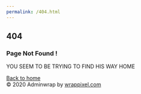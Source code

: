 ```yaml
---
permalink: /404.html
---
```

<!DOCTYPE html>
<html lang="en">

<head>
    <meta charset="utf-8">
    <meta http-equiv="X-UA-Compatible" content="IE=edge">
    <!-- Tell the browser to be responsive to screen width -->
    <meta name="viewport" content="width=device-width, initial-scale=1">
    <meta name="keywords"
        content="wrappixel, admin dashboard, html css dashboard, web dashboard, bootstrap 4 admin, bootstrap 4, css3 dashboard, bootstrap 4 dashboard, AdminWrap lite admin bootstrap 4 dashboard, frontend, responsive bootstrap 4 admin template, AdminWrap lite design, AdminWrap lite dashboard bootstrap 4 dashboard template">
    <meta name="description"
        content="AdminWrap Lite is powerful and clean admin dashboard template, inpired from Bootstrap Framework">
    <meta name="robots" content="noindex,nofollow">
    <title>AdminWrap Lite Template by WrapPixel</title>
    <link rel="canonical" href="https://www.wrappixel.com/templates/adminwrap-lite/" />
    <!-- Favicon icon -->
    <link rel="icon" type="image/png" sizes="16x16" href="../assets/images/favicon.png">
    <!-- Bootstrap Core CSS -->
    <link href="../assets/node_modules/bootstrap/css/bootstrap.min.css" rel="stylesheet">
    <!-- Custom CSS -->
    <link href="css/style.css" rel="stylesheet">
    <!-- page css -->
    <link href="css/pages/error-pages.css" rel="stylesheet">
    <!-- You can change the theme colors from here -->
    <link href="css/colors/default.css" id="theme" rel="stylesheet">
    <!-- HTML5 Shim and Respond.js IE8 support of HTML5 elements and media queries -->
    <!-- WARNING: Respond.js doesn't work if you view the page via file:// -->
    <!--[if lt IE 9]>
    <script src="https://oss.maxcdn.com/libs/html5shiv/3.7.0/html5shiv.js"></script>
    <script src="https://oss.maxcdn.com/libs/respond.js/1.4.2/respond.min.js"></script>
<![endif]-->
</head>

<body class="fix-header card-no-border fix-sidebar">
    <!-- ============================================================== -->
    <!-- Main wrapper - style you can find in pages.scss -->
    <!-- ============================================================== -->
    <section id="wrapper" class="error-page">
        <div class="error-box">
            <div class="error-body text-center">
                <h1>404</h1>
                <h3 class="text-uppercase">Page Not Found !</h3>
                <p class="text-muted m-t-30 m-b-30">YOU SEEM TO BE TRYING TO FIND HIS WAY HOME</p>
                <a href="index.html" class="btn btn-info btn-rounded waves-effect waves-light m-b-40">Back to home</a>
            </div>
            <footer class="footer text-center"> © 2020 Adminwrap by <a
                    href="https://www.wrappixel.com/">wrappixel.com</a> </footer>
        </div>
    </section>
    <!-- ============================================================== -->
    <!-- End Wrapper -->
    <!-- ============================================================== -->
    <!-- ============================================================== -->
    <!-- All Jquery -->
    <!-- ============================================================== -->
    <script src="../assets/node_modules/jquery/jquery.min.js"></script>
    <!-- Bootstrap tether Core JavaScript -->
    <script src="../assets/node_modules/bootstrap/js/popper.min.js"></script>
    <script src="../assets/node_modules/bootstrap/js/bootstrap.min.js"></script>
    <!--Wave Effects -->
    <script src="js/waves.js"></script>
</body>

</html>
